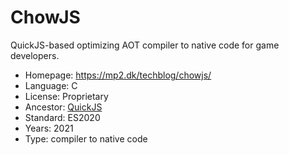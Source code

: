 # ChowJS

QuickJS-based optimizing AOT compiler to native code for game developers.

* Homepage:   https://mp2.dk/techblog/chowjs/
* Language:   C
* License:    Proprietary
* Ancestor:   [QuickJS](quickjs.md)
* Standard:   ES2020
* Years:      2021
* Type:       compiler to native code
